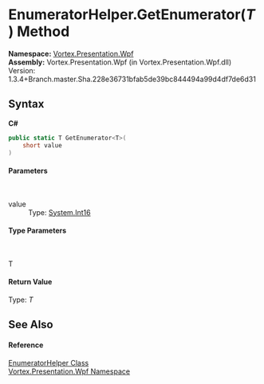 # EnumeratorHelper.GetEnumerator(*T*) Method 
 

**Namespace:**&nbsp;<a href="N_Vortex_Presentation_Wpf.md">Vortex.Presentation.Wpf</a><br />**Assembly:**&nbsp;Vortex.Presentation.Wpf (in Vortex.Presentation.Wpf.dll) Version: 1.3.4+Branch.master.Sha.228e36731bfab5de39bc844494a99d4df7de6d31

## Syntax

**C#**<br />
``` C#
public static T GetEnumerator<T>(
	short value
)

```


#### Parameters
&nbsp;<dl><dt>value</dt><dd>Type: <a href="https://docs.microsoft.com/dotnet/api/system.int16" target="_blank">System.Int16</a><br /></dd></dl>

#### Type Parameters
&nbsp;<dl><dt>T</dt><dd /></dl>

#### Return Value
Type: *T*

## See Also


#### Reference
<a href="T_Vortex_Presentation_Wpf_EnumeratorHelper.md">EnumeratorHelper Class</a><br /><a href="N_Vortex_Presentation_Wpf.md">Vortex.Presentation.Wpf Namespace</a><br />